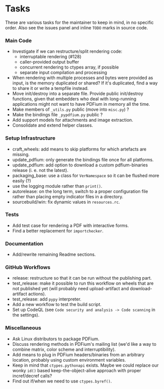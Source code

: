 <!-- SPDX-FileCopyrightText: 2022 geisserml <geisserml@gmail.com> -->
<!-- SPDX-License-Identifier: CC-BY-4.0 -->

# Tasks

These are various tasks for the maintainer to keep in mind, in no specific order.
Also see the issues panel and inline `TODO` marks in source code.

### Main Code
* Investigate if we can restructure/split rendering code:
    * interruptable rendering (#128)
    * caller-provided output buffer
    * concurrent rendering to ctypes array, if possible
    * separate input compilation and processing
* When rendering with multiple processes and bytes were provided as input, is the memory duplicated or shared? If it's duplicated, find a way to share it or write a tempfile instead.
* Move init/destroy into a separate file. Provide public init/destroy functions, given that embedders who deal with long-running applications might not want to have PDFium in memory all the time.
* Make members of `_utils.py` public (move into `misc.py`) ?
* Make the bindings file `_pypdfium.py` public ?
* Add support models for attachments and image extraction.
* Consolidate and extend helper classes.

### Setup Infrastructure
* craft_wheels: add means to skip platforms for which artefacts are missing.
* update_pdfium: only generate the bindings file once for all platforms.
* update_pdfium: add option to download a custom pdfium-binaries release (i. e. not the latest).
* packaging_base: use a class for `VerNamespace` so it can be flushed more easily (?)
* use the logging module rather than `print()`.
* autorelease: on the long term, switch to a proper configuration file rather than placing empty indicator files in a directory.
* sourcebuild/win: fix dynamic values in `resources.rc`.

### Tests
* Add test case for rendering a PDF with interactive forms.
* Find a better replacement for `importchecker`.

### Documentation
* Add/rewrite remaining Readme sections.

### GitHub Workflows
* release: restructure so that it can be run without the publishing part.
* test_release: make it possible to run this workflow on wheels that are not published yet (will probably need upload-artifact and download-artifact actions).
* test_release: add `pypy` interpreter.
* Add a new workflow to test the build script.
* Set up CodeQL (see `Code security and analysis -> Code scanning` in the settings).

### Miscellaneous
* Ask Linux distributors to package PDFium.
* Discuss rendering methods in PDFium's mailing list (we'd like a way to combine matrix, color scheme and interruptibility).
* Add means to plug in PDFium headers/binaries from an arbitrary location, probably using custom environment variables.
* Keep in mind that `ctypes.pythonapi` exists. Maybe we could replace our wonky `id()` based keep-the-object-alive approach with proper incref/decref calls?
* Find out if/when we need to use `ctypes.byref()`.

